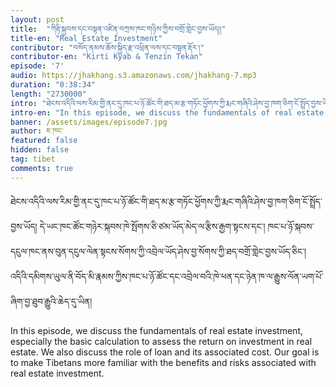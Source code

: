```yaml
---
layout: post
title:  "ཀིརྟི་སྐྱབས་དང་བསྟན་འཛིན་བཀྲས་ཁང་གཉིས་ཀྱིས་བགྲོ་གླེང་བྱས་ཡོད།།"
title-en: "Real Estate Investment"
contributor: "བསོད་ནམས་ཆོས་སྐྱིད་རྫ་འཕྲིན་ལས་དང་བསྟན་རྡོར་།"
contributor-en: "Kirti Kyab & Tenzin Tekan"
episode: '7'
audio: https://jhakhang.s3.amazonaws.com/jhakhang-7.mp3
duration: "0:38:34"
length: "2730000"
intro: "ཐེངས་འདིའི་ལས་རིམ་གྱི་ནང་དུ་ཁང་པ་ཉོ་ཚོང་གི་ཐད་མ་རྩ་གཏོང་ཕྱོགས་ཀྱི་རྨང་གཞིའི་ཤེས་བྱ་ཁག་ཅིག་ངོ་སྤྲོད་བྱས་ཡོད། དེ་ཡང་ཁང་ཚོང་གཉེར་སྐབས་ཁེ་སྤོགས་ཅི་ཙམ་ཡོད་མེད་ལ་རྩིས་རྒྱག་སྟངས་དང་། ཁང་པ་ཉོ་སྐབས་དངུལ་ཁང་ནས་བུན་དངུལ་ལེན་སྟངས་སོགས་ཀྱི་འབྲེལ་ཡོད་ཤེས་བྱ་སོགས་ཀྱི་ཐད་བགྲོ་གླེང་བྱས་ཡོད་ཅིང་། འདིའི་དམིགས་ཡུལ་ནི་བོད་མི་རྣམས་ཀྱིས་ཁང་པ་ཉོ་ཚོང་དང་འབྲེལ་བའི་ཁེ་ཕན་དང་ཉེན་ཁ་ལ་རྒྱུས་ལོན་ཡག་པོ་ཞིག་བྱ་ཐུབ་རྒྱུའི་ཆེད་དུ་ཡིན།།"
intro-en: "In this episode, we discuss the fundamentals of real estate investment, especially the basic calculation to assess the return on investment in real estate.  We also discuss the role of loan and its associated cost. Our goal is to make Tibetans more familiar with the benefits and risks associated with real estate investment."
banner: /assets/images/episode7.jpg
author: ཇ་ཁང་
featured: false
hidden: false
tag: tibet
comments: true
---
```

ཐེངས་འདིའི་ལས་རིམ་གྱི་ནང་དུ་ཁང་པ་ཉོ་ཚོང་གི་ཐད་མ་རྩ་གཏོང་ཕྱོགས་ཀྱི་རྨང་གཞིའི་ཤེས་བྱ་ཁག་ཅིག་ངོ་སྤྲོད་བྱས་ཡོད། དེ་ཡང་ཁང་ཚོང་གཉེར་སྐབས་ཁེ་སྤོགས་ཅི་ཙམ་ཡོད་མེད་ལ་རྩིས་རྒྱག་སྟངས་དང་། ཁང་པ་ཉོ་སྐབས་དངུལ་ཁང་ནས་བུན་དངུལ་ལེན་སྟངས་སོགས་ཀྱི་འབྲེལ་ཡོད་ཤེས་བྱ་སོགས་ཀྱི་ཐད་བགྲོ་གླེང་བྱས་ཡོད་ཅིང་། འདིའི་དམིགས་ཡུལ་ནི་བོད་མི་རྣམས་ཀྱིས་ཁང་པ་ཉོ་ཚོང་དང་འབྲེལ་བའི་ཁེ་ཕན་དང་ཉེན་ཁ་ལ་རྒྱུས་ལོན་ཡག་པོ་ཞིག་བྱ་ཐུབ་རྒྱུའི་ཆེད་དུ་ཡིན།  

In this episode, we discuss the fundamentals of real estate investment, especially the basic calculation to assess the return on investment in real estate.  We also discuss the role of loan and its associated cost. Our goal is to make Tibetans more familiar with the benefits and risks associated with real estate investment.
